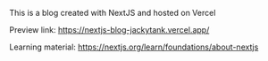 This is a blog created with NextJS and hosted on Vercel 

Preview link: https://nextjs-blog-jackytank.vercel.app/

Learning material: https://nextjs.org/learn/foundations/about-nextjs

